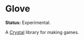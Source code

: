 # Glove

**Status:** Experimental.

A [Crystal](https://crystal-lang.org/) library for making games.
